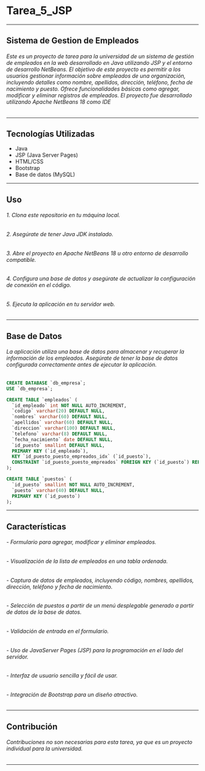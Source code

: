# Tarea_5_JSP
---
## Sistema de Gestion de Empleados
###### Este es un proyecto de tarea para la universidad de un sistema de gestión de empleados en la web desarrollado en Java utilizando JSP y el entorno de desarrollo NetBeans. El objetivo de este proyecto es permitir a los usuarios gestionar información sobre empleados de una organización, incluyendo detalles como nombre, apellidos, dirección, teléfono, fecha de nacimiento y puesto. Ofrece funcionalidades básicas como agregar, modificar y eliminar registros de empleados. El proyecto fue desarrollado utilizando Apache NetBeans 18 como IDE
---
## Tecnologías Utilizadas

- Java
- JSP (Java Server Pages)
- HTML/CSS
- Bootstrap
- Base de datos (MySQL)
---

## Uso

###### 1. Clona este repositorio en tu máquina local.
###### 2. Asegúrate de tener Java JDK instalado.
###### 3. Abre el proyecto en Apache NetBeans 18 u otro entorno de desarrollo compatible.
###### 4. Configura una base de datos y asegúrate de actualizar la configuración de conexión en el código.
###### 5. Ejecuta la aplicación en tu servidor web.
---
## Base de Datos

###### La aplicación utiliza una base de datos para almacenar y recuperar la información de los empleados. Asegúrate de tener la base de datos configurada correctamente antes de ejecutar la aplicación.
```sql
CREATE DATABASE `db_empresa`;
USE `db_empresa`;

CREATE TABLE `empleados` (
  `id_empleado` int NOT NULL AUTO_INCREMENT,
  `codigo` varchar(20) DEFAULT NULL,
  `nombres` varchar(60) DEFAULT NULL,
  `apellidos` varchar(60) DEFAULT NULL,
  `direccion` varchar(100) DEFAULT NULL,
  `telefono` varchar(8) DEFAULT NULL,
  `fecha_nacimiento` date DEFAULT NULL,
  `id_puesto` smallint DEFAULT NULL,
  PRIMARY KEY (`id_empleado`),
  KEY `id_puesto_puesto_empreados_idx` (`id_puesto`),
  CONSTRAINT `id_puesto_puesto_empreados` FOREIGN KEY (`id_puesto`) REFERENCES `puestos` (`id_puesto`) ON UPDATE CASCADE
);

CREATE TABLE `puestos` (
  `id_puesto` smallint NOT NULL AUTO_INCREMENT,
  `puesto` varchar(40) DEFAULT NULL,
  PRIMARY KEY (`id_puesto`)
);
```
---
## Características

###### - Formulario para agregar, modificar y eliminar empleados.
######  - Visualización de la lista de empleados en una tabla ordenada.
###### - Captura de datos de empleados, incluyendo código, nombres, apellidos, dirección, teléfono y fecha de nacimiento.
###### - Selección de puestos a partir de un menú desplegable generado a partir de datos de la base de datos.
###### - Validación de entrada en el formulario.
###### - Uso de JavaServer Pages (JSP) para la programación en el lado del servidor.
###### - Interfaz de usuario sencilla y fácil de usar.
###### - Integración de Bootstrap para un diseño atractivo.
---
## Contribución

###### Contribuciones no son necesarias para esta tarea, ya que es un proyecto individual para la universidad.
---
